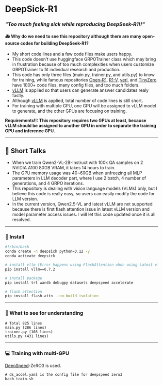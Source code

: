# DeepSick-R1

### *"Too much feeling sick while reproducing DeepSeek-R1!!"*

#### 🚑 Why do we need to see this repository although there are many open-source codes for building DeepSeek-R1?

- My short code lines and a few code files make users happy.
- This code doesn't use huggingface GRPOTrainer class which may bring in frustration because of too much complexities when users customize GRPOTrainer to fit individual research and production.
- This code has only three files (main.py, trainer.py, and utils.py) to know for training, while famous repositories [Open-R1](https://github.com/huggingface/open-r1), [R1-V](https://github.com/Deep-Agent/R1-V), [verl](https://github.com/volcengine/verl), and [TinyZero](https://github.com/Jiayi-Pan/TinyZero) have 1000+ code files, many config files, and too much folders.
- [vLLM](https://github.com/vllm-project/vllm) is applied so that users can generate answer candidates realy fastly.
- Although [vLLM](https://github.com/vllm-project/vllm) is applied, total number of code lines is still short.
- For training with multiple GPU, one GPU will be assigned to vLLM model to generate, and the other GPUs are focusing on training.

**Requirements!!: This repository requires two GPUs at least, because vLLM should be assigned to another GPU in order to separate the training GPU and inference GPU.**

---

## 🚀 Short Talks

- When we train Qwen2-VL-2B-Instruct with 100k QA samples on 2 NVIDIA A100 80GB VRAM, it takes 14 hours to train.
- The GPU memory usage was 40~60GB when unfreezing all MLP parameters in LLM decoder part, where I use 2 batch, 4 number of generations, and 4 GRPO iterations. 
- This repository is dealing with vision language models (VLMs) only, but I believe this code is really easy, so users can easily modify the code for LLM version.
- In the current version, Qwen2.5-VL and latest vLLM are not supported because there is first flash attention issue in latest vLLM version and model parameter access issues. I will let this code updated once it is all resolved.

---

### 🍉 Install

```bash
#!/bin/bash
conda create -n deepsick python=3.12 -y
conda activate deepsick

# install vllm [Error happens using FlashAttention when using latest vllm]
pip install vllm==0.7.2

# install package
pip install trl wandb debugpy datasets deepspeed accelerate

# flash attention
pip install flash-attn --no-build-isolation
```

---

### 🍲 What to see for understanding

```shell
# Total 825 lines
main.py (286 lines)
trainer.py (108 lines)
utils.py (431 lines)
```

---

### 💻 Training with multi-GPU 

[DeepSpeed](https://github.com/deepspeedai/DeepSpeed)-ZeRO3 is used.
```shell
# ds_accel.yaml is the config file for deepspeed zero3
bash train.sh
```

